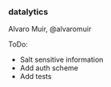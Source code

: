 ### datalytics
Alvaro Muir, @alvaromuir

ToDo:
  - Salt sensitive information
  - Add auth scheme
  - Add tests

